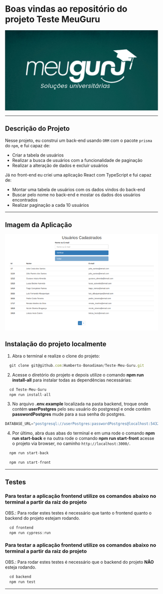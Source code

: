 # Boas vindas ao repositório do projeto Teste MeuGuru

![MeuGuru](MeuGuru.png)

---

## Descrição do Projeto
Nesse projeto, eu construi um back-end usando `ORM` com o pacote `prisma` do `npm`, e fui capaz de:
 - Criar a tabela de usuários
 - Realizar a busca de usuários com a funcionalidade de paginação
 - Realizar a alteração de dados e excluir usuários

Já no front-end eu criei uma aplicação React com TypeScript e fui capaz de:
 - Montar uma tabela de usuários com os dados vindos do back-end
 - Buscar pelo nome no back-end e mostar os dados dos usuários encontrados
 - Realizar paginação a cada 10 usuários

---

## Imagem da Aplicação

![Tabela_de_Usuários](Tabela_Usuarios.png)

## Instalação do projeto localmente

1. Abra o terminal e realize o clone do projeto:
```javascript
  git clone git@github.com:Humberto-Bonadiman/Teste-Meu-Guru.git
```

2. Acesse o diretório do projeto e depois utilize o comando **npm run install-all** para instalar todas as dependências necessárias:
```javascript
  cd Teste-Meu-Guru
  npm run install-all
```

3. No arquivo **.env.example** localizada na pasta backend, troque onde contém **userPostgres** pelo seu usuário do postgresql e onde contém **passwordPostgres** mude para a sua senha do postgres.
```javascript
DATABASE_URL="postgresql://userPostgres:passwordPostgres@localhost:5432/mydb?schema=public"
```

4. Por último, abra duas abas do terminal e em uma rode o comando **npm run start-back** e na outra rode o comando **npm run start-front** acesse o projeto via browser, no caminho `http://localhost:3000/`.
```javascript
  npm run start-back
```
```javascript
  npm run start-front
```

---

## Testes

### Para testar a aplicação frontend utilize os comandos abaixo no terminal a partir da raiz do projeto

OBS.: Para rodar estes testes é necessário que tanto o frontend quanto o backend do projeto estejam rodando.

```javascript
  cd frontend
  npm run cypress:run
```

### Para testar a aplicação frontend utilize os comandos abaixo no terminal a partir da raiz do projeto

OBS.: Para rodar estes testes é necessário que o backend do projeto **NÃO** esteja rodando.

```javascript
  cd backend
  npm run test
```

---
